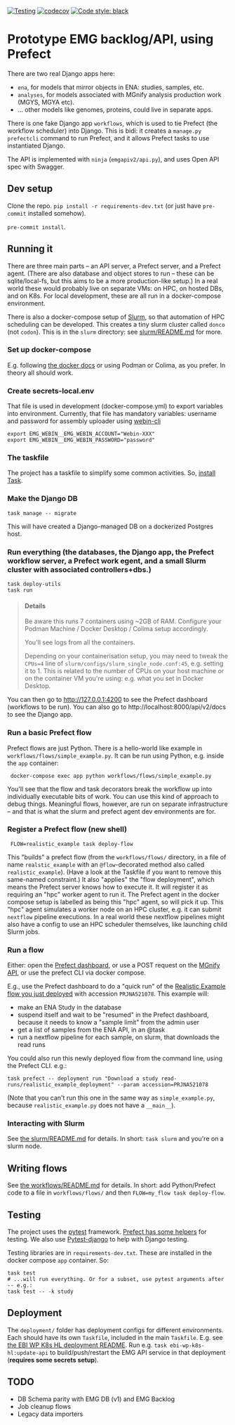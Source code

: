 [![Testing](https://github.com/EBI-Metagenomics/emgapi-v2/actions/workflows/test.yml/badge.svg)](https://github.com/EBI-Metagenomics/emgapi-v2/actions/workflows/test.yml)
[![codecov](https://codecov.io/gh/EBI-Metagenomics/emgapi-v2/branch/main/graph/badge.svg?token=27IVW899W8)](https://codecov.io/gh/EBI-Metagenomics/emgapi-v2)
[![Code style: black](https://img.shields.io/badge/code%20style-black-000000.svg)](https://github.com/psf/black)

# Prototype EMG backlog/API, using Prefect

There are two real Django apps here:
* `ena`, for models that mirror objects in ENA: studies, samples, etc.
* `analyses`, for models associated with MGnify analysis production work (MGYS, MGYA etc).
* ... other models like genomes, proteins, could live in separate apps.

There is one fake Django app `workflows`, which is used to tie Prefect (the workflow scheduler) into Django.
This is bidi: it creates a `manage.py prefectcli` command to run Prefect, and it allows Prefect tasks to use instantiated Django.

The API is implemented with `ninja` (`emgapiv2/api.py`), and uses Open API spec with Swagger.

## Dev setup
Clone the repo.
`pip install -r requirements-dev.txt` (or just have `pre-commit` installed somehow).

`pre-commit install`.

## Running it
There are three main parts – an API server, a Prefect server, and a Prefect agent.
(There are also database and object stores to run – these can be sqlite/local-fs, but this aims to be a more production-like setup.)
In a real world these would probably live on separate VMs: on HPC, on hosted DBs, and on K8s.
For local development, these are all run in a docker-compose environment.

There is also a docker-compose setup of [Slurm](https://slurm.schedmd.com), so that automation of HPC scheduling can be developed.
This creates a tiny slurm cluster called `donco` (not `codon`).
This is in the `slurm` directory: see [slurm/README.md](slurm/README.md) for more.

### Set up docker-compose
E.g. following [the docker docs](https://docs.docker.com/compose/install/) or using Podman or Colima, as you prefer. In theory all should work.

### Create secrets-local.env
That file is used in development (docker-compose.yml) to export variables into environment. 
Currently, that file has mandatory variables: username and password for assembly uploader using [webin-cli](https://ena-docs.readthedocs.io/en/latest/submit/general-guide/webin-cli.html)
```commandline
export EMG_WEBIN__EMG_WEBIN_ACCOUNT="Webin-XXX"
export EMG_WEBIN__EMG_WEBIN_PASSWORD="password"
```

### The taskfile
The project has a taskfile to simplify some common activities. So, [install Task](https://taskfile.dev/installation/).

### Make the Django DB
```shell
task manage -- migrate
```
This will have created a Django-managed DB on a dockerized Postgres host.

### Run everything (the databases, the Django app, the Prefect workflow server, a Prefect work egent, and a small Slurm cluster with associated controllers+dbs.)
```shell
task deploy-utils
task run
```
> #### Details
> Be aware this runs 7 containers using ~2GB of RAM. Configure your Podman Machine / Docker Desktop / Colima setup accordingly.
>
> You'll see logs from all the containers.
>
> Depending on your containerisation setup, you may need to tweak the `CPUs=4` line of `slurm/configs/slurm_single_node.conf:45`, e.g. setting it to 1.
> This is related to the number of CPUs on your host machine or on the container VM you're using: e.g. what you set in Docker Desktop.

You can then go to http://127.0.0.1:4200 to see the Prefect dashboard (workflows to be run).
You can also go to http://localhost:8000/api/v2/docs to see the Django app.

### Run a basic Prefect flow
Prefect flows are just Python. There is a hello-world like example in `workflows/flows/simple_example.py`.
It can be run using Python, e.g. inside the `app` container:
```shell
 docker-compose exec app python workflows/flows/simple_example.py
```
You'll see that the flow and task decorators break the workflow up into individually executable bits of work.
You can use this kind of approach to debug things.
Meaningful flows, however, are run on separate infrastructure – and that is what the slurm and prefect agent dev environments are for.


### Register a Prefect flow (new shell)
```shell
 FLOW=realistic_example task deploy-flow
```
This "builds" a prefect flow (from the `workflows/flows/` directory, in a file of name `realstic_example` with an `@flow`-decorated method also called `realistic_example`).
(Have a look at the Taskfile if you want to remove this same-named constraint.)
It also "applies" the "flow deployment", which means the Prefect server knows how to execute it.
It will register it as requiring an "hpc" worker agent to run it.
The Prefect agent in the docker compose setup is labelled as being this "hpc" agent, so will pick it up.
This "hpc" agent simulates a worker node on an HPC cluster, e.g. it can submit `nextflow` pipeline executions.
In a real world these nextflow pipelines might also have a config to use an HPC scheduler themselves, like launching child Slurm jobs.

### Run a flow
Either: open the [Prefect dashboard](http://localhost:4200), or use a POST request on the [MGnify API](http://localhost:8000/api/v2/), or use the prefect CLI via docker compose.

E.g., use the Prefect dashboard to do a "quick run" of the [Realistic Example flow you just deployed](http://localhost:4200/deployments?deployments.nameLike=realistic&page=1) with accession `PRJNA521078`.
This example will:
- make an ENA Study in the database
- suspend itself and wait to be "resumed" in the Prefect dashboard, because it needs to know a "sample limit" from the admin user
- get a list of samples from the ENA API, in an @task
- run a nextflow pipeline for each sample, on slurm, that downloads the read runs

You could also run this newly deployed flow from the command line, using the Prefect CLI. e.g.:
```shell
task prefect -- deployment run "Download a study read-runs/realistic_example_deployment" --param accession=PRJNA521078
```

(Note that you can't run this one in the same way as `simple_example.py`, because `realistic_example.py` does not have a `__main__`).

### Interacting with Slurm
See [the slurm/README.md](slurm/README.md) for details. In short: `task slurm` and you're on a slurm node.


## Writing flows
See [the workflows/README.md](workflows/README.md) for details. In short: add Python/Prefect code to a file in `workflows/flows/` and then `FLOW=my_flow task deploy-flow`.

## Testing
The project uses the [pytest](https://docs.pytest.org) framework.
[Prefect has some helpers](https://docs.prefect.io/latest/guides/testing/) for testing.
We also use [Pytest-django](https://pytest-django.readthedocs.io/en/latest/) to help with Django testing.

Testing libraries are in `requirements-dev.txt`. These are installed in the docker compose `app` container. So:

```shell
task test
# ...will run everything. Or for a subset, use pytest arguments after -- e.g.:
task test -- -k study
```

## Deployment
The `deployment/` folder has deployment configs for different environments.
Each should have its own `Taskfile`, included in the main `Taskfile`.
E.g. see [the EBI WP K8s HL deployment README](deployment/ebi-wp-k8s-hl/README.md).
Run e.g. `task ebi-wp-k8s-hl:update-api` to build/push/restart the EMG API service in that deployment (**requires some secrets setup**).


## TODO
* DB Schema parity with EMG DB (v1) and EMG Backlog
* Job cleanup flows
* Legacy data importers
